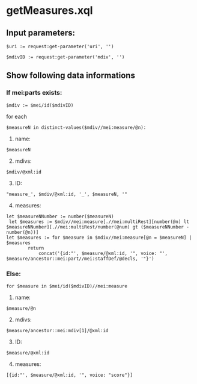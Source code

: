 # getMeasures.xql
## Input parameters:
```
$uri := request:get-parameter('uri', '')

$mdivID := request:get-parameter('mdiv', '')
```
## Show following data informations
### If mei:parts exists:
```
$mdiv := $mei/id($mdivID)
```
for each 
```
$measureN in distinct-values($mdiv//mei:measure/@n):
```

1. name:
```
$measureN
```

2. mdivs:
```
$mdiv/@xml:id
```

3. ID:
```
"measure_', $mdiv/@xml:id, '_', $measureN, '"
```

4. measures:
```
let $measureNNumber := number($measureN)
 let $measures := $mdiv//mei:measure[.//mei:multiRest][number(@n) lt $measureNNumber][.//mei:multiRest/number(@num) gt ($measureNNumber - number(@n))]             
let $measures := for $measure in $mdiv//mei:measure[@n = $measureN] | $measures
		return
			concat('{id:"', $measure/@xml:id, '", voice: "', $measure/ancestor::mei:part//mei:staffDef/@decls, '"}')
```

### Else:
```
for $measure in $mei/id($mdivID)//mei:measure
```

1. name:
```
$measure/@n
```

2. mdivs:
```
$measure/ancestor::mei:mdiv[1]/@xml:id
```

3. ID:
```
$measure/@xml:id
```

4. measures:
```
[{id:"', $measure/@xml:id, '", voice: "score"}]
```


